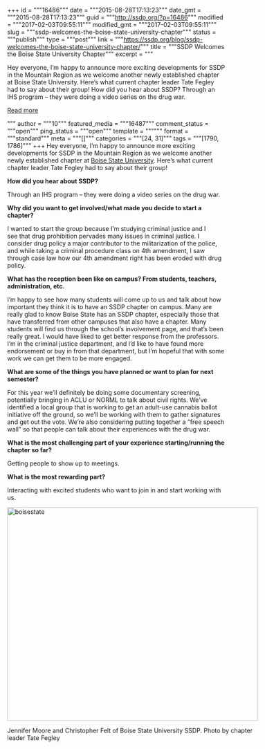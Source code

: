 +++
id = """16486"""
date = """2015-08-28T17:13:23"""
date_gmt = """2015-08-28T17:13:23"""
guid = """http://ssdp.org/?p=16486"""
modified = """2017-02-03T09:55:11"""
modified_gmt = """2017-02-03T09:55:11"""
slug = """ssdp-welcomes-the-boise-state-university-chapter"""
status = """publish"""
type = """post"""
link = """https://ssdp.org/blog/ssdp-welcomes-the-boise-state-university-chapter/"""
title = """SSDP Welcomes the Boise State University Chapter"""
excerpt = """<p>Hey everyone, I&#8217;m happy to announce more exciting developments for SSDP in the Mountain Region as we welcome another newly established chapter at Boise State University. Here&#8217;s what current chapter leader Tate Fegley had to say about their group! How did you hear about SSDP? Through an IHS program &#8211; they were doing a video series on the drug war.</p>
<div class="h10"></div>
<p><a class="more-link2 flat" href="https://ssdp.org/blog/ssdp-welcomes-the-boise-state-university-chapter/">Read more</a></p>
"""
author = """10"""
featured_media = """16487"""
comment_status = """open"""
ping_status = """open"""
template = """"""
format = """standard"""
meta = """[]"""
categories = """[24, 31]"""
tags = """[1790, 1786]"""
+++
Hey everyone, I&#8217;m happy to announce more exciting developments for SSDP in the Mountain Region as we welcome another newly established chapter at <a href="http://ssdp.org/chapters/mountain/idaho/boise-state-university/" target="_blank">Boise State University</a>. Here&#8217;s what current chapter leader Tate Fegley had to say about their group!

<b>How did you hear about SSDP? </b>

<span style="font-weight: 400;">Through an IHS program &#8211; they were doing a video series on the drug war.</span>

<b>Why did you want to get involved/what made you decide to start a chapter?</b>

<span style="font-weight: 400;">I wanted to start the group because I&#8217;m studying criminal justice and I see that drug prohibition pervades many issues in criminal justice. I consider drug policy a major contributor to the militarization of the police, and while taking a criminal procedure class on 4th amendment, I saw through case law how our 4th amendment right has been eroded with drug policy. </span>

<b>What has the reception been like on campus? From students, teachers, administration, etc.</b>

<span style="font-weight: 400;">I’m happy to see how many students will come up to us and talk about how important they think it is to have an SSDP chapter on campus. Many are really glad to know Boise State has an SSDP chapter, especially those that have transferred from other campuses that also have a chapter. Many students will find us through the school’s involvement page, and that’s been really great. I would have liked to get better response from the professors. I’m in the criminal justice department, and I’d like to have found more endorsement or buy in from that department, but I&#8217;m hopeful that with some work we can get them to be more engaged. </span>

<b>What are some of the things you have planned or want to plan for next semester?</b>

<span style="font-weight: 400;">For this year we&#8217;ll definitely be doing some documentary screening, potentially bringing in ACLU or NORML to talk about civil rights. We&#8217;ve identified a local group that is working to get an adult-use cannabis ballot initiative off the ground, so we&#8217;ll be working with them to gather signatures and get out the vote. </span><span style="font-weight: 400;">We’re also considering putting together a “free speech wall” so that people can talk about their experiences with the drug war. </span><span style="font-weight: 400;"> </span>

<b>What is the most challenging part of your experience starting/running the chapter so far? </b>

<span style="font-weight: 400;">Getting people to show up to meetings.</span>

<b>What is the most rewarding part?</b>

Interacting with excited students who want to join in and start working with us.

<div id="attachment_16487" style="width: 590px" class="wp-caption alignnone"><a href="http://ssdp.org/assets/11903981_591421927672883_3514273129106448428_n.jpg"><img class="wp-image-16487 size-full" src="http://ssdp.org/assets/11903981_591421927672883_3514273129106448428_n-e1440781604768.jpg" alt="boisestate" width="580" height="494" /></a><p class="wp-caption-text">Jennifer Moore and Christopher Felt of Boise State University SSDP. Photo by chapter leader Tate Fegley</p></div>

<span style="font-weight: 400;"> </span>
